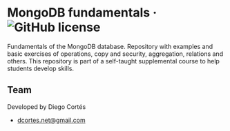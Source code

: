 # MongoDB fundamentals &middot; ![GitHub license](https://img.shields.io/badge/license-MIT-blue.svg)

Fundamentals of the MongoDB database. Repository with examples and basic exercises of operations, copy and security, aggregation, relations and others. This repository is part of a self-taught supplemental course to help students develop skills.

## Team

Developed by Diego Cortés

* dcortes.net@gmail.com